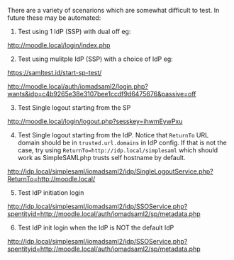 There are a variety of scenarions which are somewhat difficult to
test. In future these may be automated:

1) Test using 1 IdP (SSP) with dual off eg:

http://moodle.local/login/index.php


2) Test using mulitple IdP (SSP) with a choice of IdP eg:

https://samltest.id/start-sp-test/

http://moodle.local/auth/iomadsaml2/login.php?wants&idp=c4b9265e38e3107bee1ccdf9d6475676&passive=off


3) Test Single logout starting from the SP

http://moodle.local/login/logout.php?sesskey=ihwmEywPxu


4) Test Single logout starting from the IdP. Notice that `ReturnTo` URL domain should be in `trusted.url.domains` in IdP config.
If that is not the case, try using `ReturnTo=http://idp.local/simplesaml` which should work as SimpleSAMLphp trusts self hostname by default.

http://idp.local/simplesaml/iomadsaml2/idp/SingleLogoutService.php?ReturnTo=http://moodle.local/

5) Test IdP initiation login

http://idp.local/simplesaml/iomadsaml2/idp/SSOService.php?spentityid=http://moodle.local/auth/iomadsaml2/sp/metadata.php

6) Test IdP init login when the IdP is NOT the default IdP

http://idp.local/simplesaml/iomadsaml2/idp/SSOService.php?spentityid=http://moodle.local/auth/iomadsaml2/sp/metadata.php


